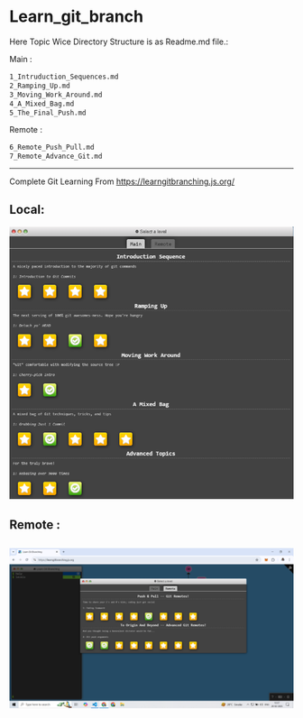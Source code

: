 # Learn_git_branch


Here Topic Wice Directory Structure is as Readme.md file.:


Main :
``` 
1_Intruduction_Sequences.md
2_Ramping_Up.md 
3_Moving_Work_Around.md
4_A_Mixed_Bag.md
5_The_Final_Push.md
```

Remote :
```
6_Remote_Push_Pull.md
7_Remote_Advance_Git.md
```
---------------------
Complete Git Learning From  https://learngitbranching.js.org/

## Local:

![alt text](image-20.png)


## Remote :

![alt text](image-39.png)
----------------------